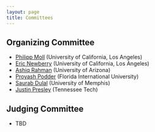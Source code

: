 ```yaml
---
layout: page
title: Committees
---
```


## Organizing Committee

- [Philipp Moll](mailto:phmoll@cs.ucla.edu) (University of California, Los Angeles)
- [Eric Newberry](mailto:enewberry@cs.ucla.edu) (University of California, Los Angeles)
- [Ashiq Rahman](mailto:marahman@email.arizona.edu) (University of Arizona)
- [Proyash Podder](mailto:ppodder@fiu.edu) (Florida International University)
- [Saurab Dulal](mailto:sdulal@memphis.edu) (University of Memphis)
- [Justin Presley](mailto:jcpresley42@tntech.edu) (Tennessee Tech)

## Judging Committee
- TBD

<!--
- Alex Afanasyev (Florida International University)
- Lan Wang (University of Memphis)
- Lixia Zhang (UCLA)
- Beichuan Zhang (University of Arizona)
- Davide Pesavento (NIST)
-->

<!--
## Hacking Committee
TODO
-->

<!--
- Lixia Zhang (University of California, Los Angeles)
- Alex Afanasyev (Florida International University)
- Jeff Burke (UCLA REMAP)
- Davide Pesavento (NIST)
-->
